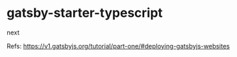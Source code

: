 # gatsby-starter-typescript

next

Refs: <https://v1.gatsbyjs.org/tutorial/part-one/#deploying-gatsbyjs-websites>
